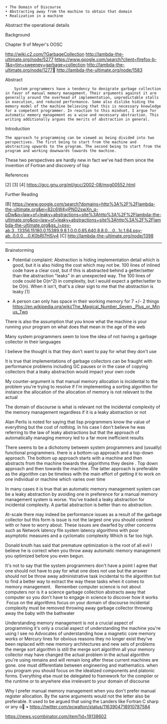	• The Domain of Discourse
	• Abstracting away from the machine to obtain that domain
	• Realization in a machine
Abstract the operational details

Background

Chapter 9 of Meyer's OOSC

http://wiki.c2.com/?GarbageCollection
http://lambda-the-ultimate.org/node/5277
https://www.google.com/search?client=firefox-b-1&q=tim+sweeney+garbage+collection
http://lambda-the-ultimate.org/node/1277
http://lambda-the-ultimate.org/node/1583

Abstract

        System programmers have a tendency to denigrate garbage collection in favor of manual memory management. Their arguments against it are generally around the overhead of implementation, unpredictable stalls in execution, and reduced performance. Some also dislike hiding the memory model of the machine believing that this is necessary knowledge for a competent programmer. In reaction to this mindset, I argue for automatic memory management as a wise and necessary abstraction. This writing additionally argues the merits of abstraction in general.

Introduction

    The approach to programming can be viewed as being divided into two perspectives. The first being to start from the machine and abstracting upwards to the program. The second being to start from the program and working downwards towards the machine.

These two perspectives are hardly new in fact we've had them since the invention of Fortran and discovery of lisp

References

[2] 
[3] 
[4] https://gcc.gnu.org/ml/gcc/2002-08/msg00552.html

Further Reading

[B] https://www.google.com/search?domains=http%3A%2F%2Flambda-the-ultimate.org&ei=82c6W4yjPND2swXn_q-oDw&q=law+of+leaky+abstractions+site%3Ahttp%3A%2F%2Flambda-the-ultimate.org&oq=law+of+leaky+abstractions+site%3Ahttp%3A%2F%2Flambda-the-ultimate.org&gs_l=psy-ab.3...13356.15180.0.15389.9.8.1.0.0.0.85.640.8.8.0....0...1c.1.64.psy-ab..0.0.0....0.K0bRI7HSjy4
[C] http://lambda-the-ultimate.org/node/1398

--------------------------

Brainstorming

* Potential complaint: Abstraction is hiding implementation detail which is good, but it is also hiding the cost which may not be. 100 lines of inlined code have a clear cost, but if this is abstracted behind a getter/setter than the abstraction "leaks" in an unexpected way. The 100 lines of code could be O(n^2) in complexity, but I would expect a getter/setter to be O(n). When it isn't, that's a clear sign to me that the abstraction is leaky [1]

* A person can only has space in their working memory for 7 +/- 2 things
    <https://en.wikipedia.org/wiki/The_Magical_Number_Seven,_Plus_or_Minus_Two>

There is also the assumption that you know what the machine is your running your program on what does that mean in the age of the web

Many system programmers seem to love the idea of not having a garbage collector in their languages

I believe the thought is that they don't want to pay for what they don't use

It is true that implementations of garbage collectors can be fraught with performance problems including GC pauses or in the case of copying collectors that a leaky abstraction would impact your own code

My counter-argument is that manual memory allocation is incidental to the problem you're trying to resolve if I'm implementing a sorting algorithm for instance the allocation of the allocation of memory is not relevant to the actual 

The domain of discourse is what is relevant not the incidental complexity of the memory management regardless if it is a leaky abstraction or not

Alan Perlis is noted for saying that lisp programmers know the value of everything but the cost of nothing. In his case I don't believe he was referring to the law of leaky abstractions but that the approach of automatically managing memory led to a far more inefficient results

There seems to be a dichotomy between system programmers and (usually) functional programmers. there is a bottom-up approach and a top-down approach. The bottom up approach starts with a machine and then abstracts from the machine towards the algorithms they desire . Top down approach and then towards the machine. The latter approach is preferable as the algorithm can be timeless with the main effort of getting it to work on one individual or machine which varies over time

In many cases it is true that an automatic memory management system can be a leaky abstraction by avoiding one in preference for a manual memory management system is worse. You've traded a leaky abstraction for incidental complexity. A partial abstraction is better than no abstraction.

At-scale there may indeed be performance issues as a result of the garbage collector but this form is issue is not the largest one you should contend with or have to worry about. These issues are dwarfed by other concerns such as Network latency file system latency algorithms with poor asymptotic measures and a cyclomatic complexity Which is far too high.

Donald knuth has said that premature optimization is the root of all evil I believe he is correct when you throw away automatic memory management you optimized before you even begun.

It's not to say that the system programmers don't have a point I agree that one should not have to pay for what one does not use but the answer should not be throw away administrative task incidental to the algorithm but to find a better way to extract the way these tasks when it comes to memory management.
 
Remember computer science is not about computers nor is it a science garbage collection abstracts away that computer so you don't have to engage in science to discover how it works
 
 Focus on the algorithms focus on your domain of discourse incidental complexity must be removed throwing away garbage collector throwing away the baby with the bathwater

Understanding memory management is not a crucial aspect of programming it's only a crucial aspect of understanding the machine you're using I see no Advocates of understanding how a magnetic core memory works or Mercury lines for obvious reasons they no longer exist they've been replaced with new memory architectures and new sets of problems the merge sort algorithm is still the merge sort algorithm all your memory collector may have changed the actual problem in the actual algorithm you're using remains and will remain long after these current machines are gone. one must differentiate between engineering and mathematics. when you program you should focus on the idealized components and platonic forms. Everything else must be delegated to framework for the compiler or the runtime or to anywhere else irrelevant to your domain of discourse

Why I prefer manual memory management when you don't prefer manual register allocation. By the same arguments would not the letter also be preferable. It used to be argued that using the Landers like Fortran C sharp or any o
	• https://twitter.com/pcwalton/status/1163904718910787584

https://news.ycombinator.com/item?id=19138602
